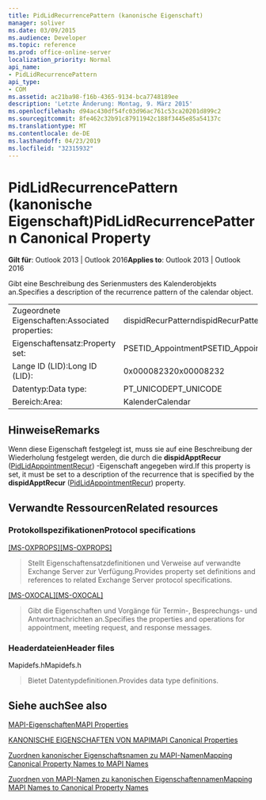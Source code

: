 ```yaml
---
title: PidLidRecurrencePattern (kanonische Eigenschaft)
manager: soliver
ms.date: 03/09/2015
ms.audience: Developer
ms.topic: reference
ms.prod: office-online-server
localization_priority: Normal
api_name:
- PidLidRecurrencePattern
api_type:
- COM
ms.assetid: ac21ba98-f16b-4365-9134-bca7748189ee
description: 'Letzte Änderung: Montag, 9. März 2015'
ms.openlocfilehash: d94ac430df54fc03d96ac761c53ca20201d899c2
ms.sourcegitcommit: 8fe462c32b91c87911942c188f3445e85a54137c
ms.translationtype: MT
ms.contentlocale: de-DE
ms.lasthandoff: 04/23/2019
ms.locfileid: "32315932"
---
```

# <a name="pidlidrecurrencepattern-canonical-property"></a><span data-ttu-id="ca684-103">PidLidRecurrencePattern (kanonische Eigenschaft)</span><span class="sxs-lookup"><span data-stu-id="ca684-103">PidLidRecurrencePattern Canonical Property</span></span>

  
  
<span data-ttu-id="ca684-104">**Gilt für**: Outlook 2013 | Outlook 2016</span><span class="sxs-lookup"><span data-stu-id="ca684-104">**Applies to**: Outlook 2013 | Outlook 2016</span></span> 
  
<span data-ttu-id="ca684-105">Gibt eine Beschreibung des Serienmusters des Kalenderobjekts an.</span><span class="sxs-lookup"><span data-stu-id="ca684-105">Specifies a description of the recurrence pattern of the calendar object.</span></span>
  
|||
|:-----|:-----|
|<span data-ttu-id="ca684-106">Zugeordnete Eigenschaften:</span><span class="sxs-lookup"><span data-stu-id="ca684-106">Associated properties:</span></span>  <br/> |<span data-ttu-id="ca684-107">dispidRecurPattern</span><span class="sxs-lookup"><span data-stu-id="ca684-107">dispidRecurPattern</span></span>  <br/> |
|<span data-ttu-id="ca684-108">Eigenschaftensatz:</span><span class="sxs-lookup"><span data-stu-id="ca684-108">Property set:</span></span>  <br/> |<span data-ttu-id="ca684-109">PSETID_Appointment</span><span class="sxs-lookup"><span data-stu-id="ca684-109">PSETID_Appointment</span></span>  <br/> |
|<span data-ttu-id="ca684-110">Lange ID (LID):</span><span class="sxs-lookup"><span data-stu-id="ca684-110">Long ID (LID):</span></span>  <br/> |<span data-ttu-id="ca684-111">0x00008232</span><span class="sxs-lookup"><span data-stu-id="ca684-111">0x00008232</span></span>  <br/> |
|<span data-ttu-id="ca684-112">Datentyp:</span><span class="sxs-lookup"><span data-stu-id="ca684-112">Data type:</span></span>  <br/> |<span data-ttu-id="ca684-113">PT_UNICODE</span><span class="sxs-lookup"><span data-stu-id="ca684-113">PT_UNICODE</span></span>  <br/> |
|<span data-ttu-id="ca684-114">Bereich:</span><span class="sxs-lookup"><span data-stu-id="ca684-114">Area:</span></span>  <br/> |<span data-ttu-id="ca684-115">Kalender</span><span class="sxs-lookup"><span data-stu-id="ca684-115">Calendar</span></span>  <br/> |
   
## <a name="remarks"></a><span data-ttu-id="ca684-116">Hinweise</span><span class="sxs-lookup"><span data-stu-id="ca684-116">Remarks</span></span>

<span data-ttu-id="ca684-117">Wenn diese Eigenschaft festgelegt ist, muss sie auf eine Beschreibung der Wiederholung festgelegt werden, die durch die **dispidApptRecur** ([PidLidAppointmentRecur](pidlidappointmentrecur-canonical-property.md)) -Eigenschaft angegeben wird.</span><span class="sxs-lookup"><span data-stu-id="ca684-117">If this property is set, it must be set to a description of the recurrence that is specified by the **dispidApptRecur** ([PidLidAppointmentRecur](pidlidappointmentrecur-canonical-property.md)) property.</span></span>
  
## <a name="related-resources"></a><span data-ttu-id="ca684-118">Verwandte Ressourcen</span><span class="sxs-lookup"><span data-stu-id="ca684-118">Related resources</span></span>

### <a name="protocol-specifications"></a><span data-ttu-id="ca684-119">Protokollspezifikationen</span><span class="sxs-lookup"><span data-stu-id="ca684-119">Protocol specifications</span></span>

<span data-ttu-id="ca684-120">[[MS-OXPROPS]](https://msdn.microsoft.com/library/f6ab1613-aefe-447d-a49c-18217230b148%28Office.15%29.aspx)</span><span class="sxs-lookup"><span data-stu-id="ca684-120">[[MS-OXPROPS]](https://msdn.microsoft.com/library/f6ab1613-aefe-447d-a49c-18217230b148%28Office.15%29.aspx)</span></span>
  
> <span data-ttu-id="ca684-121">Stellt Eigenschaftensatzdefinitionen und Verweise auf verwandte Exchange Server zur Verfügung.</span><span class="sxs-lookup"><span data-stu-id="ca684-121">Provides property set definitions and references to related Exchange Server protocol specifications.</span></span>
    
<span data-ttu-id="ca684-122">[[MS-OXOCAL]](https://msdn.microsoft.com/library/09861fde-c8e4-4028-9346-e7c214cfdba1%28Office.15%29.aspx)</span><span class="sxs-lookup"><span data-stu-id="ca684-122">[[MS-OXOCAL]](https://msdn.microsoft.com/library/09861fde-c8e4-4028-9346-e7c214cfdba1%28Office.15%29.aspx)</span></span>
  
> <span data-ttu-id="ca684-123">Gibt die Eigenschaften und Vorgänge für Termin-, Besprechungs- und Antwortnachrichten an.</span><span class="sxs-lookup"><span data-stu-id="ca684-123">Specifies the properties and operations for appointment, meeting request, and response messages.</span></span>
    
### <a name="header-files"></a><span data-ttu-id="ca684-124">Headerdateien</span><span class="sxs-lookup"><span data-stu-id="ca684-124">Header files</span></span>

<span data-ttu-id="ca684-125">Mapidefs.h</span><span class="sxs-lookup"><span data-stu-id="ca684-125">Mapidefs.h</span></span>
  
> <span data-ttu-id="ca684-126">Bietet Datentypdefinitionen.</span><span class="sxs-lookup"><span data-stu-id="ca684-126">Provides data type definitions.</span></span>
    
## <a name="see-also"></a><span data-ttu-id="ca684-127">Siehe auch</span><span class="sxs-lookup"><span data-stu-id="ca684-127">See also</span></span>



[<span data-ttu-id="ca684-128">MAPI-Eigenschaften</span><span class="sxs-lookup"><span data-stu-id="ca684-128">MAPI Properties</span></span>](mapi-properties.md)
  
[<span data-ttu-id="ca684-129">KANONISCHE EIGENSCHAFTEN VON MAPI</span><span class="sxs-lookup"><span data-stu-id="ca684-129">MAPI Canonical Properties</span></span>](mapi-canonical-properties.md)
  
[<span data-ttu-id="ca684-130">Zuordnen kanonischer Eigenschaftsnamen zu MAPI-Namen</span><span class="sxs-lookup"><span data-stu-id="ca684-130">Mapping Canonical Property Names to MAPI Names</span></span>](mapping-canonical-property-names-to-mapi-names.md)
  
[<span data-ttu-id="ca684-131">Zuordnen von MAPI-Namen zu kanonischen Eigenschaftennamen</span><span class="sxs-lookup"><span data-stu-id="ca684-131">Mapping MAPI Names to Canonical Property Names</span></span>](mapping-mapi-names-to-canonical-property-names.md)

